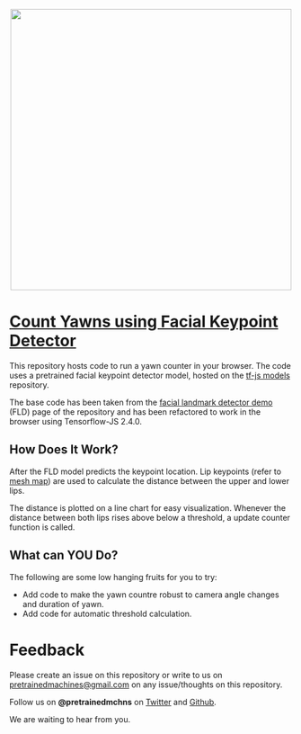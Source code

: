 <p align="center">
 <img src="yawn-counter.JPG" width="500"> 
</p>


# [Count Yawns using Facial Keypoint Detector](https://www.youtube.com/watch?v=SuqNFKtv7DE)

This repository hosts code to run a yawn counter in your browser. The code uses a pretrained facial keypoint detector model, hosted on the [tf-js models](https://github.com/tensorflow/tfjs-models) repository. 

The base code has been taken from the [facial landmark detector demo](https://github.com/tensorflow/tfjs-models/tree/master/face-landmarks-detection/demo) (FLD) page of the repository and has been refactored to work in the browser using Tensorflow-JS 2.4.0. 

## How Does It Work?

After the FLD model predicts the keypoint location. Lip keypoints (refer to [mesh map](./mesh_map.jpg)) are used to calculate the distance between the upper and lower lips.

The distance is plotted on a line chart for easy visualization. Whenever the distance between both lips rises above below a threshold, a update counter function is called.

## What can YOU Do?

The following are some low hanging fruits for you to try:

- Add code to make the yawn countre robust to camera angle changes and duration of yawn.
- Add code for automatic threshold calculation.

# Feedback

Please create an issue on this repository or write to us on pretrainedmachines@gmail.com on any issue/thoughts on this repository. 

Follow us on **@pretrainedmchns** on [Twitter](https://twitter.com/pretrainedmchns) and [Github](https://github.com/pretrainedmchns).

We are waiting to hear from you.